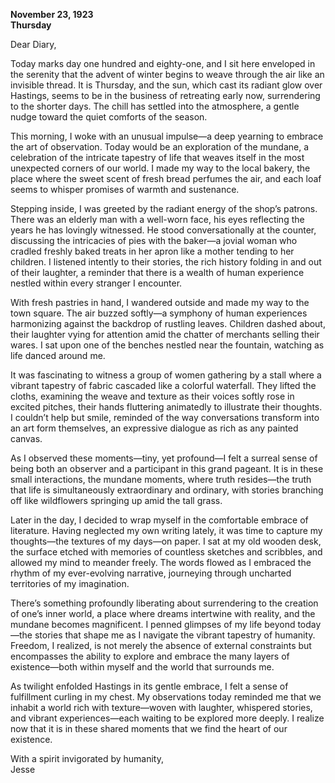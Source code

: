 
**November 23, 1923**  
**Thursday**  

Dear Diary, 

Today marks day one hundred and eighty-one, and I sit here enveloped in the serenity that the advent of winter begins to weave through the air like an invisible thread. It is Thursday, and the sun, which cast its radiant glow over Hastings, seems to be in the business of retreating early now, surrendering to the shorter days. The chill has settled into the atmosphere, a gentle nudge toward the quiet comforts of the season.

This morning, I woke with an unusual impulse—a deep yearning to embrace the art of observation. Today would be an exploration of the mundane, a celebration of the intricate tapestry of life that weaves itself in the most unexpected corners of our world. I made my way to the local bakery, the place where the sweet scent of fresh bread perfumes the air, and each loaf seems to whisper promises of warmth and sustenance.

Stepping inside, I was greeted by the radiant energy of the shop’s patrons. There was an elderly man with a well-worn face, his eyes reflecting the years he has lovingly witnessed. He stood conversationally at the counter, discussing the intricacies of pies with the baker—a jovial woman who cradled freshly baked treats in her apron like a mother tending to her children. I listened intently to their stories, the rich history folding in and out of their laughter, a reminder that there is a wealth of human experience nestled within every stranger I encounter.

With fresh pastries in hand, I wandered outside and made my way to the town square. The air buzzed softly—a symphony of human experiences harmonizing against the backdrop of rustling leaves. Children dashed about, their laughter vying for attention amid the chatter of merchants selling their wares. I sat upon one of the benches nestled near the fountain, watching as life danced around me.

It was fascinating to witness a group of women gathering by a stall where a vibrant tapestry of fabric cascaded like a colorful waterfall. They lifted the cloths, examining the weave and texture as their voices softly rose in excited pitches, their hands fluttering animatedly to illustrate their thoughts. I couldn’t help but smile, reminded of the way conversations transform into an art form themselves, an expressive dialogue as rich as any painted canvas. 

As I observed these moments—tiny, yet profound—I felt a surreal sense of being both an observer and a participant in this grand pageant. It is in these small interactions, the mundane moments, where truth resides—the truth that life is simultaneously extraordinary and ordinary, with stories branching off like wildflowers springing up amid the tall grass.

Later in the day, I decided to wrap myself in the comfortable embrace of literature. Having neglected my own writing lately, it was time to capture my thoughts—the textures of my days—on paper. I sat at my old wooden desk, the surface etched with memories of countless sketches and scribbles, and allowed my mind to meander freely. The words flowed as I embraced the rhythm of my ever-evolving narrative, journeying through uncharted territories of my imagination.

There’s something profoundly liberating about surrendering to the creation of one’s inner world, a place where dreams intertwine with reality, and the mundane becomes magnificent. I penned glimpses of my life beyond today—the stories that shape me as I navigate the vibrant tapestry of humanity. Freedom, I realized, is not merely the absence of external constraints but encompasses the ability to explore and embrace the many layers of existence—both within myself and the world that surrounds me.

As twilight enfolded Hastings in its gentle embrace, I felt a sense of fulfillment curling in my chest. My observations today reminded me that we inhabit a world rich with texture—woven with laughter, whispered stories, and vibrant experiences—each waiting to be explored more deeply. I realize now that it is in these shared moments that we find the heart of our existence.

With a spirit invigorated by humanity,  
Jesse
